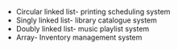 - Circular linked list- printing scheduling system
- Singly linked list- library catalogue system
- Doubly linked list- music playlist system
- Array- Inventory management system
